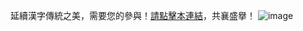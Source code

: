 延續漢字傳統之美，需要您的參與！[請點擊本連結](https://github.com/ichitenfont/FuturePlans/discussions/6)，共襄盛擧！
![image](https://github.com/ichitenfont/.github/assets/24702034/75d513f7-a647-451e-b94c-7699578b73d3)
